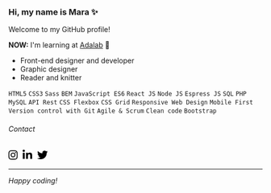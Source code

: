 ### Hi, my name is Mara ✨

Welcome to my GitHub profile!

**NOW:** I'm learning at [Adalab](https://adalab.es/) 💜

- Front-end designer and developer
- Graphic designer
- Reader and knitter

`HTML5` `CSS3` `Sass` `BEM` `JavaScript ES6` `React JS` `Node JS` `Espress JS` `SQL` `PHP` `MySQL` `API Rest` `CSS Flexbox` `CSS Grid` `Responsive Web Design` `Mobile First` `Version control with Git` `Agile & Scrum` `Clean code` `Bootstrap`

###### Contact

<a href="https://www.instagram.com/maranhaknits"><img src="./images/instagram.svg" height="21px" /><img src="./images/10x10.png" /></a><a href="https://www.linkedin.com/in/mararochafernandez"><img src="./images/linkedin.svg" height="21px" /><img src="./images/10x10.png" /></a><a href="https://twitter.com/maranhaknits"><img src="./images/twitter.svg" height="21px" /></a>

---

_Happy coding!_
